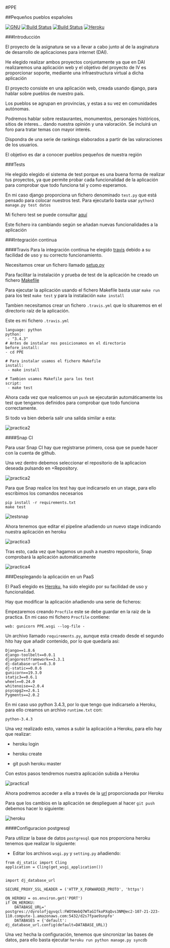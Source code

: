 #PPE

##Pequeños pueblos españoles

[![GNU](https://img.shields.io/badge/license-GNU%20GPL%20V3-ff69b4.svg)](LICENSE)
[![Build Status](https://travis-ci.org/acasadoquijada/IV.svg?branch=master)](https://travis-ci.org/acasadoquijada/IV)
[![Build Status](https://snap-ci.com/acasadoquijada/IV/branch/master/build_image)](https://snap-ci.com/acasadoquijada/IV/branch/master)
[![Heroku](https://www.herokucdn.com/deploy/button.png)](http://pequeniospueblosespanioles.herokuapp.com/)

###Introducción

El proyecto de la asignatura se va a llevar a cabo junto al de la asginatura de desarrollo de aplicaciones para internet (DAI).
 
He elegido realizar ambos proyectos conjuntamente ya que en DAI realizaremos una aplicación web y el objetivo del proyecto de IV es proporcionar soporte, mediante una infraestructura virtual a dicha aplicación

El proyecto consiste en una aplicación web, creada usando django, para hablar sobre pueblos de nuestro país.

Los pueblos se agrupan en provincias, y estas a su vez en comunidades autónomas.

Podremos hablar sobre restaurantes, monumentos, personajes históricos, sitios de interes... dando nuestra opinión y una valoración. Se incluirá un foro para tratar temas con mayor interés.

Dispondra de una serie de rankings elaborados a partir de las valoraciones de los usuarios.

El objetivo es dar a conocer pueblos pequeños de nuestra región

###Tests

He elegido elegido el sistema de test porque es una buena forma de realizar tus proyectos, ya que permite probar cada funcionalidad de la aplicación para comprobar que todo funciona tal y como esperamos.

En mi caso django proporciona un fichero denominado `test.py` que está pensado para colocar nuestros test. Para ejecutarlo basta usar `python3 manage.py test datos`

Mi fichero test se puede consultar [aquí](PPE/datos/tests.py)

Este fichero ira cambiando según se añadan nuevas funcionalidades a la aplicación

###Integración continua

####Travis
Para la integración contínua he elegido [travis](https://travis-ci.org/) debido a su facilidad de uso y su correcto funcionamiento.

Necesitamos crear un fichero llamado [setup.py](PPE/setup.py)

Para facilitar la instalación y prueba de test de la aplicación he creado un fichero [Makefile](PPE/Makefile)

Para ejecutar la aplicación usando el fichero Makefile basta usar `make run` para los test `make test` y para la instalación `make install`

Tambien necesitamos crear un fichero `.travis.yml` que lo situaremos en el directorio raíz de la aplicación.

Este es mi fichero `.travis.yml`

~~~
language: python
python:
 - "3.4.3"
# Antes de instalar nos posicionamos en el directorio
before_install:
- cd PPE

# Para instalar usamos el fichero Makefile
install:
 - make install

# Tambien usamos Makefile para los test
script:
 - make test
~~~

Ahora cada vez que realicemos un `push` se ejecutarán automáticamente los test que tengamos definidos para comprobar que todo funciona correctamente.

Si todo va bien debería salir una salida similar a esta:

![practica2](http://i1045.photobucket.com/albums/b460/Alejandro_Casado/practica2_zps7yrt4cjk.png)

####Snap CI

Para usar Snap CI hay que registrarse primero, cosa que se puede hacer con la cuenta de github.

Una vez dentro debemos seleccionar el repositorio de la aplicacion deseada pulsando en +Repository.

![practica2](http://i1045.photobucket.com/albums/b460/Alejandro_Casado/Practica3/practica3_zpsj9ls4qwd.png)

Para que Snap realice los test hay que indicarselo en un stage, para ello escribimos los comandos necesarios

~~~
pip install -r requirements.txt
make test
~~~

![testsnap](http://i1045.photobucket.com/albums/b460/Alejandro_Casado/Practica3/testsnap_zpsnkrfsbtb.png)


Ahora tenemos que editar el pipeline añadiendo un nuevo stage indicando nuestra aplicación en heroku

![practica3](http://i1045.photobucket.com/albums/b460/Alejandro_Casado/Practica3/pracitca4_zpscqwz3u3n.png)

Tras esto, cada vez que hagamos un push a nuestro repositorio, Snap comprobará la aplicación automáticamente

![practica4](http://i1045.photobucket.com/albums/b460/Alejandro_Casado/Practica3/practica5_zpsgkktabyi.png)


###Desplegando la aplicación en un PaaS

El PaaS elegido es [Heroku](https://id.heroku.com/), ha sido elegido por su facilidad de uso y funcionalidad.

Hay que modificar la aplicación añadiendo una serie de ficheros:

Empezaremos creando `Procfile` este se debe guardar en la raiz de la practica. En mi caso mi fichero `Procfile` contiene:

`web: gunicorn PPE.wsgi --log-file -`

Un archivo llamado `requirements.py`, aunque esta creado desde el segundo hito hay que añadir contenido, por lo que quedaría asi:

~~~
Django==1.8.6
django-toolbelt==0.0.1
djangorestframework==3.3.1
dj-database-url==0.3.0
dj-static==0.0.6
gunicorn==19.3.0
static3==0.6.1
wheel==0.24.0
whitenoise==2.0.4
psycopg2==2.6.1
Pygments==2.0.2
~~~

En mi caso uso python 3.4.3, por lo que tengo que indicarselo a Heroku, para ello creamos un archivo `runtime.txt` con:
~~~
python-3.4.3
~~~

Una vez realizado esto, vamos a subir la aplicación a Heroku, para ello hay que realizar:

* heroku login

* heroku create

* git push heroku master

Con estos pasos tendremos nuestra aplicación subida a Heroku

![practica1](http://i1045.photobucket.com/albums/b460/Alejandro_Casado/Practica3/practica1_zpsiyahfadk.png)


Ahora podremos acceder a ella a través de la [url](http://pequeniospueblosespanioles.herokuapp.com/) proporcionada por Heroku


Para que los cambios en la aplicación se desplieguen al hacer `git push` debemos hacer lo siguiente:

![heroku](http://i1045.photobucket.com/albums/b460/Alejandro_Casado/Practica3/heroku_zpswmdusblb.png)


####Configuracion postgresql

Para utilizar la base de datos `postgresql` que nos proporciona heroku tenemos que realizar lo siguiente:

* Editar los archivos `wsgi.py` y `setting.py` añadiendo:

~~~
from dj_static import Cling
application = Cling(get_wsgi_application())

~~~

~~~

import dj_database_url

SECURE_PROXY_SSL_HEADER = ('HTTP_X_FORWARDED_PROTO', 'https')

ON_HEROKU = os.environ.get('PORT')
if ON_HEROKU:
    DATABASE_URL=' postgres://dyrolofjqyvqcl:FWOtWebQ7WTaGIfkoPXqQvs3NM@ec2-107-21-223-110.compute-1.amazonaws.com:5432/d2s7fpae9snpfo'
    DATABASES = {'default': dj_database_url.config(default=DATABASE_URL)}
~~~

Una vez hecha la configuración, tenemos que sincronizar las bases de datos, para ello basta ejecutar `heroku run python manage.py syncdb`















